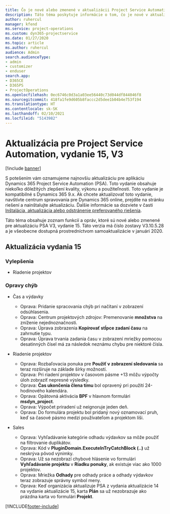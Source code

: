 ```yaml
---
title: Čo je nové alebo zmenené v aktualizácii Project Service Automation, vydanie 15, V3
description: Táto téma poskytuje informácie o tom, čo je nové v aktualizácii Project Service Automation, vydanie 15, V3.
author: ruhercul
manager: kfend
ms.service: project-operations
ms.custom: dyn365-projectservice
ms.date: 01/27/2020
ms.topic: article
ms.author: ruhercul
audience: Admin
search.audienceType:
- admin
- customizer
- enduser
search.app:
- D365CE
- D365PS
- ProjectOperations
ms.openlocfilehash: 0ec6746c0d3a1a03ee56440c73d044df844046f8
ms.sourcegitcommit: 418fa1fe9d605b8faccc2d5dee1b04b4e753f194
ms.translationtype: HT
ms.contentlocale: sk-SK
ms.lasthandoff: 02/10/2021
ms.locfileid: "5143982"
---
```

# <a name="project-service-automation-update-release-15-v3"></a>Aktualizácia pre Project Service Automation, vydanie 15, V3

[!include [banner](../includes/psa-now-project-operations.md)]

S potešením vám oznamujeme najnovšiu aktualizáciu pre aplikáciu Dynamics 365 Project Service Automation (PSA). Toto vydanie obsahuje niekoľko dôležitých zlepšení kvality, výkonu a použiteľnosti. Toto vydanie je kompatibilné s Dynamics 365 9.x. Ak chcete aktualizovať toto vydanie, navštívte centrum spravovania pre Dynamics 365 online, prejdite na stránku riešení a nainštalujte aktualizáciu. Ďalšie informácie sa dozviete v časti [Inštalácia, aktualizácia alebo odstránenie preferovaného riešenia](https://docs.microsoft.com/power-platform/admin/install-remove-preferred-solution).

Táto téma obsahuje zoznam funkcií a opráv, ktoré sú nové alebo zmenené pre aktualizáciu PSA V3, vydanie 15. Táto verzia má číslo zostavy V3.10.5.28 a je všeobecne dostupná prostredníctvom samoaktualizácie v januári 2020.

## <a name="update-release-15"></a>Aktualizácia vydania 15 

### <a name="enhancements"></a>Vylepšenia

- Riadenie projektov

### <a name="bug-fixes"></a>Opravy chýb

- Čas a výdavky

  - Oprava: Pridanie spracovania chýb pri načítaní v zobrazení odsúhlasenia.
  - Oprava: Centrum projektových zdrojov: Premenovanie **množstva** na zníženie nejednoznačnosti.
  - Oprava: Úprava zobrazenia **Kopírovať stĺpce zadaní času** na zahrnutie typu.
  - Oprava: Úprava trvania zadania času v zobrazení mriežky pomocou desatinných čísel má za následok neznámu chybu pre niektoré čísla.

- Riadenie projektov

  - Oprava: Rozbaľovacia ponuka pre **Použiť v zobrazení sledovania** sa teraz rozširuje na základe šírky možností.
  - Oprava: Pri riadení projektov v časovom pásme +13 môžu výpočty úloh zobraziť nepresné výsledky.
  - Oprava: **Čas ukončenia člena tímu** bol opravený pri použití 24-hodinového kalendára.
  - Oprava: Opätovná aktivácia **BPF** v hlavnom formulári **msdyn_project**.
  - Oprava: Výpočet priradení už neignoruje jeden deň.
  - Oprava: Do formulára projektu bol pridaný nový oznamovací pruh, keď sa časové pásmo medzi používateľom a projektom líši.

- Sales

  - Oprava: Vyhľadávanie kategórie odhadu výdavkov sa môže použiť na filtrovanie duplikátov.
  - Oprava: Kód v **PluginDomain.ExecuteInTryCatchBlock (..)** už neskrýva pôvod výnimky.
  - Oprava: Už sa nezobrazí chybové hlásenie vo formulári **Vyhľadávanie projektu** v **Riadku ponuky**, ak existuje viac ako 1000 projektov.
  - Oprava: Mriežka **Odhady** pre odhady práce a odhady výdavkov teraz zobrazuje správny symbol meny.
  - Oprava: Keď organizácia aktualizuje PSA z vydania aktualizácie 14 na vydanie aktualizácie 15, karta **Plán** sa už nezobrazuje ako prázdna karta vo formulári **Projekt**.


[!INCLUDE[footer-include](../includes/footer-banner.md)]
